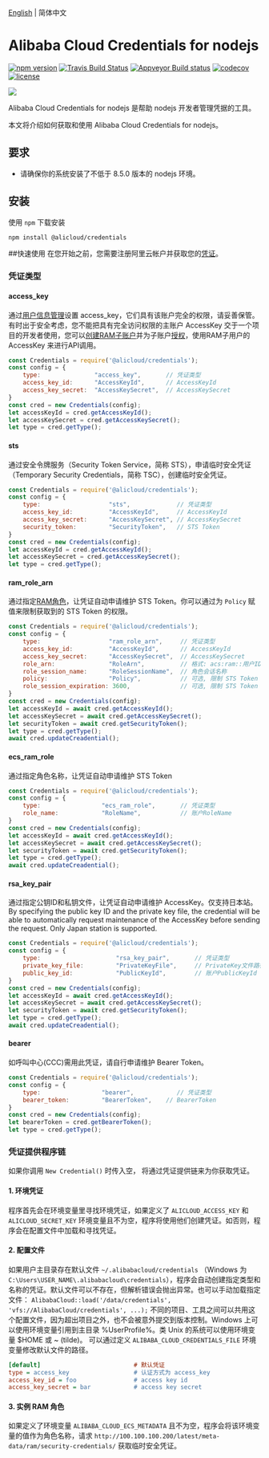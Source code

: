 [English](README.md) | 简体中文

# Alibaba Cloud Credentials for nodejs
[![npm version](https://badge.fury.io/js/@alicloud%2fcredentials.svg)](https://badge.fury.io/js/@alicloud%2fcredentials.svg)
[![Travis Build Status](https://api.travis-ci.org/aliyun/credentials-nodejs.png?branch=master)](https://travis-ci.org/aliyun/credentials-nodejs)
[![Appveyor Build status](https://ci.appveyor.com/api/projects/status/m9wp3edgrt2c098a?svg=true)](https://ci.appveyor.com/project/aliyun/credentials-nodejs)
[![codecov](https://codecov.io/gh/aliyun/credentials-nodejs/branch/master/graph/badge.svg)](https://codecov.io/gh/aliyun/credentials-nodejs)
[![license](https://img.shields.io/github/license/mashape/apistatus.svg)](LICENSE)


![](https://aliyunsdk-pages.alicdn.com/icons/AlibabaCloud.svg)

Alibaba Cloud Credentials for nodejs 是帮助 nodejs 开发者管理凭据的工具。
                   
本文将介绍如何获取和使用 Alibaba Cloud Credentials for nodejs。

## 要求
- 请确保你的系统安装了不低于 8.5.0 版本的 nodejs 环境。

## 安装
使用 `npm` 下载安装

```sh
npm install @alicloud/credentials
```


##快速使用
在您开始之前，您需要注册阿里云帐户并获取您的[凭证](https://usercenter.console.aliyun.com/#/manage/ak)。

### 凭证类型

#### access_key
通过[用户信息管理][ak]设置 access_key，它们具有该账户完全的权限，请妥善保管。有时出于安全考虑，您不能把具有完全访问权限的主账户 AccessKey 交于一个项目的开发者使用，您可以[创建RAM子账户][ram]并为子账户[授权][permissions]，使用RAM子用户的 AccessKey 来进行API调用。
```js
const Credentials = require('@alicloud/credentials');
const config = {
	type:               "access_key",       // 凭证类型
	access_key_id: 	    "AccessKeyId",      // AccessKeyId
	access_key_secret:  "AccessKeySecret",  // AccessKeySecret
}
const cred = new Credentials(config);
let accessKeyId = cred.getAccessKeyId();
let accessKeySecret = cred.getAccessKeySecret();
let type = cred.getType();

```

#### sts
通过安全令牌服务（Security Token Service，简称 STS），申请临时安全凭证（Temporary Security Credentials，简称 TSC），创建临时安全凭证。
```js
const Credentials = require('@alicloud/credentials');
const config = {
	type:                   "sts",             // 凭证类型
	access_key_id:          "AccessKeyId",     // AccessKeyId
	access_key_secret:      "AccessKeySecret", // AccessKeySecret
	security_token:         "SecurityToken",   // STS Token
}
const cred = new Credentials(config);
let accessKeyId = cred.getAccessKeyId();
let accessKeySecret = cred.getAccessKeySecret();
let type = cred.getType();
```

#### ram_role_arn
通过指定[RAM角色][RAM Role]，让凭证自动申请维护 STS Token。你可以通过为 `Policy` 赋值来限制获取到的 STS Token 的权限。
```js
const Credentials = require('@alicloud/credentials');
const config = {
	type:                   "ram_role_arn",     // 凭证类型
	access_key_id:          "AccessKeyId",      // AccessKeyId
	access_key_secret:      "AccessKeySecret",  // AccessKeySecret
	role_arn:               "RoleArn",          // 格式: acs:ram::用户ID:role/角色名
	role_session_name:      "RoleSessionName",  // 角色会话名称
	policy:                 "Policy",           // 可选, 限制 STS Token 的权限
	role_session_expiration: 3600,              // 可选, 限制 STS Token 的有效时间
}
const cred = new Credentials(config);
let accessKeyId = await cred.getAccessKeyId();
let accessKeySecret = await cred.getAccessKeySecret();
let securityToken = await cred.getSecurityToken();
let type = cred.getType();
await cred.updateCreadential();

```

#### ecs_ram_role
通过指定角色名称，让凭证自动申请维护 STS Token
```js
const Credentials = require('@alicloud/credentials');
const config = {
	type:                 "ecs_ram_role",       // 凭证类型
	role_name:            "RoleName",           // 账户RoleName
}
const cred = new Credentials(config);
let accessKeyId = await cred.getAccessKeyId();
let accessKeySecret = await cred.getAccessKeySecret();
let securityToken = await cred.getSecurityToken();
let type = cred.getType();
await cred.updateCreadential();
```

#### rsa_key_pair
通过指定公钥ID和私钥文件，让凭证自动申请维护 AccessKey。仅支持日本站。 
By specifying the public key ID and the private key file, the credential will be able to automatically request maintenance of the AccessKey before sending the request. Only Japan station is supported. 
```js
const Credentials = require('@alicloud/credentials');
const config = {
	type:                     "rsa_key_pair",       // 凭证类型
	private_key_file:         "PrivateKeyFile",     // PrivateKey文件路径
	public_key_id:            "PublicKeyId",        // 账户PublicKeyId
}
const cred = new Credentials(config);
let accessKeyId = await cred.getAccessKeyId();
let accessKeySecret = await cred.getAccessKeySecret();
let securityToken = await cred.getSecurityToken();
let type = cred.getType();
await cred.updateCreadential();
```

#### bearer
如呼叫中心(CCC)需用此凭证，请自行申请维护 Bearer Token。
```js
const Credentials = require('@alicloud/credentials');
const config = {
	type:                 "bearer",            // 凭证类型
	bearer_token:         "BearerToken",    // BearerToken
}
const cred = new Credentials(config);
let bearerToken = cred.getBearerToken();
let type = cred.getType();
```

### 凭证提供程序链
如果你调用 `New Credential()` 时传入空， 将通过凭证提供链来为你获取凭证。

#### 1. 环境凭证
程序首先会在环境变量里寻找环境凭证，如果定义了 `ALICLOUD_ACCESS_KEY`  和 `ALICLOUD_SECRET_KEY` 环境变量且不为空，程序将使用他们创建凭证。如否则，程序会在配置文件中加载和寻找凭证。

#### 2. 配置文件
如果用户主目录存在默认文件 `~/.alibabacloud/credentials` （Windows 为 `C:\Users\USER_NAME\.alibabacloud\credentials`），程序会自动创建指定类型和名称的凭证。默认文件可以不存在，但解析错误会抛出异常。也可以手动加载指定文件： `AlibabaCloud::load('/data/credentials', 'vfs://AlibabaCloud/credentials', ...);` 不同的项目、工具之间可以共用这个配置文件，因为超出项目之外，也不会被意外提交到版本控制。Windows 上可以使用环境变量引用到主目录 %UserProfile%。类 Unix 的系统可以使用环境变量 $HOME 或 ~ (tilde)。 可以通过定义 `ALIBABA_CLOUD_CREDENTIALS_FILE` 环境变量修改默认文件的路径。

```ini
[default]                          # 默认凭证
type = access_key                  # 认证方式为 access_key
access_key_id = foo                # access key id
access_key_secret = bar            # access key secret
```

#### 3. 实例 RAM 角色
如果定义了环境变量 `ALIBABA_CLOUD_ECS_METADATA` 且不为空，程序会将该环境变量的值作为角色名称，请求 `http://100.100.100.200/latest/meta-data/ram/security-credentials/` 获取临时安全凭证。


[ak]: https://usercenter.console.aliyun.com/#/manage/ak
[ram]: https://ram.console.aliyun.com/users
[policy]: https://www.alibabacloud.com/help/doc-detail/28664.htm?spm=a2c63.p38356.a3.3.27a63b01khWgdh
[permissions]: https://ram.console.aliyun.com/permissions
[RAM Role]: https://ram.console.aliyun.com/#/role/list